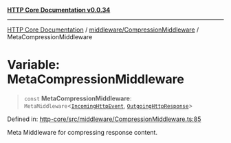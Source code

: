 [**HTTP Core Documentation v0.0.34**](../../../README.md)

***

[HTTP Core Documentation](../../../modules.md) / [middleware/CompressionMiddleware](../README.md) / MetaCompressionMiddleware

# Variable: MetaCompressionMiddleware

> `const` **MetaCompressionMiddleware**: `MetaMiddleware`\<[`IncomingHttpEvent`](../../../IncomingHttpEvent/classes/IncomingHttpEvent.md), [`OutgoingHttpResponse`](../../../OutgoingHttpResponse/classes/OutgoingHttpResponse.md)\>

Defined in: [http-core/src/middleware/CompressionMiddleware.ts:85](https://github.com/stonemjs/http-core/blob/eaa01dbfed8a1d56fab239821e27802dd54ab017/src/middleware/CompressionMiddleware.ts#L85)

Meta Middleware for compressing response content.
